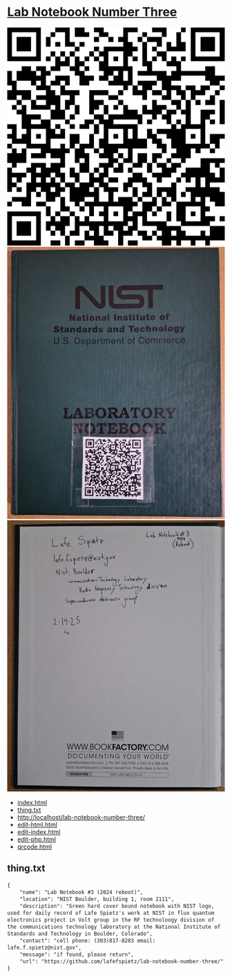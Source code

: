 # [Lab Notebook Number Three](http://localhost/lab-notebook-number-three/)
  
  ![](qrcode.png)
  ![](front-cover.png)
  ![](title-page.png)
  
   - [index.html](index.html)
   - [thing.txt](thing.txt)
   - [http://localhost/lab-notebook-number-three/](http://localhost/lab-notebook-number-three/)
   - [edit-html.html](edit-html.html)
   - [edit-index.html](edit-index.html)
   - [edit-php.html](edit-php.html)
   - [qrcode.html](qrcode.html)
  

## thing.txt

```
{
    "name": "Lab Notebook #3 (2024 reboot)",
    "location": "NIST Boulder, building 1, room 2111",
    "description": "Green hard cover bound notebook with NIST logo, used for daily record of Lafe Spietz's work at NIST in flux quantum electronics project in Volt group in the RF technoloogy division of the communications technology laboratory at the National Institute of Standards and Technology in Boulder, Colorado",
    "contact": "cell phone: (303)817-8283 email: lafe.f.spietz@nist.gov",
    "message": "if found, please return",
    "url": "https://github.com/lafefspietz/lab-notebook-number-three/"
}
```